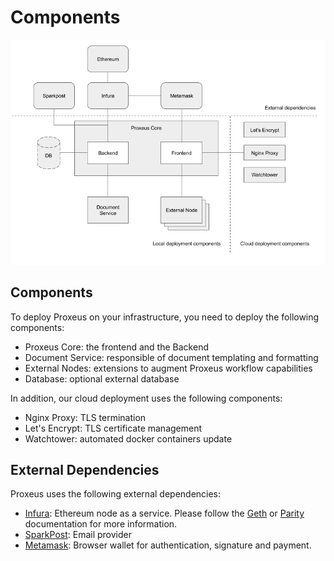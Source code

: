 # Components

![deployment](_media/deployment.png)

## Components

To deploy Proxeus on your infrastructure, you need to deploy the following 
components:

* Proxeus Core: the frontend and the Backend
* Document Service: responsible of document templating and formatting
* External Nodes: extensions to augment Proxeus workflow capabilities
* Database: optional external database

In addition, our cloud deployment uses the following components:
* Nginx Proxy: TLS termination
* Let's Encrypt: TLS certificate management
* Watchtower: automated docker containers update

## External Dependencies

Proxeus uses the following external dependencies:

* [Infura](https://infura.io/): Ethereum node as a service. Please follow the [Geth](https://github.com/ethereum/go-ethereum/wiki/Command-Line-Options) or [Parity](https://wiki.parity.io/Parity-Ethereum) documentation for more information.
* [SparkPost](https://www.sparkpost.com/): Email provider
* [Metamask](https://metamask.io/): Browser wallet for authentication, signature and payment.
